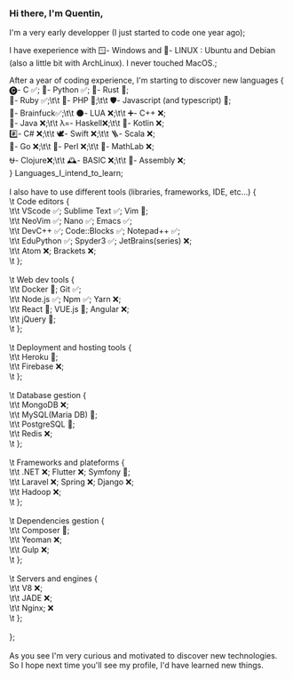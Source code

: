### Hi there, I'm Quentin,

I'm a very early developper (I just started to code one year ago);

I have exeperience with 🪟- Windows and 🐧- LINUX : Ubuntu and Debian (also a little bit with ArchLinux). I never touched MacOS.;

After a year of coding experience, I'm starting to discover new languages {<br/>
      🅒- C ✅;              🐍- Python ✅;          🦀- Rust 📝;<br/>
      💎- Ruby ✅;\t\t       🐘- PHP 📝;\t\t        🛡️- Javascript (and typescript) 📝;<br/>
      🧠- Brainfuck✅;\t\t   🌑- LUA ❌;\t\t        ➕- C++ ❌;<br/>
      🍵- Java ❌;\t\t       λ=- Haskell❌;\t\t     📐- Kotlin ❌;<br/>
      #️⃣- C# ❌;\t\t         🕊- Swift ❌;\t\t      🪜- Scala ❌;<br/>
      🦫- Go ❌;\t\t         🐪- Perl ❌;\t\t       🔢- MathLab ❌;<br/>
      ⛎- Clojure❌;\t\t     🕰️- BASIC ❌;\t\t      🔧- Assembly ❌;<br/>
} Languages_I_intend_to_learn;<br/>
<br/>
I also have to use different tools (libraries, frameworks, IDE, etc...) {<br/>
\t  Code editors {<br/>
\t\t      VScode ✅;       Sublime Text ✅;     Vim 📝;<br/>
\t\t      NeoVim ✅;       Nano ✅;             Emacs ✅;<br/>
\t\t      DevC++ ✅;       Code::Blocks ✅;     Notepad++ ✅;<br/>
\t\t      EduPython ✅;    Spyder3 ✅;          JetBrains(series) ❌;<br/>
\t\t      Atom ❌;         Brackets ❌;<br/>
\t  };<br/>
  <br/>
\t  Web dev tools {<br/>
\t\t      Docker 📝;   Git ✅;<br/>
\t\t      Node.js ✅;  Npm ✅;     Yarn ❌;<br/>
\t\t      React 📝;    VUE.js 📝;  Angular ❌;<br/>
\t\t      jQuery 📝;<br/>
\t  };<br/>
<br/>
\t  Deployment and hosting tools {<br/>
\t\t      Heroku 📝;<br/>
\t\t      Firebase ❌;<br/>
\t  };<br/>
  <br/>
\t  Database gestion {<br/>
\t\t      MongoDB ❌;<br/>
\t\t      MySQL(Maria DB) 📝;<br/>
\t\t      PostgreSQL 📝;<br/>
\t\t      Redis ❌;<br/>
\t  };<br/>
<br/>
\t  Frameworks and plateforms {<br/>
\t\t      .NET ❌;      Flutter ❌;    Symfony 📝;<br/>
\t\t      Laravel ❌;   Spring ❌;     Django ❌;<br/>
\t\t      Hadoop ❌;<br/>
\t  };<br/>
<br/>
\t  Dependencies gestion {<br/>
\t\t      Composer 📝;<br/>
\t\t      Yeoman ❌;<br/>
\t\t      Gulp ❌;<br/>
\t  };<br/>
<br/>
\t  Servers and engines {<br/>
\t\t      V8 ❌;<br/>
\t\t      JADE ❌;<br/>
\t\t      Nginx; ❌ <br/>
\t  };<br/>
<br/>
};<br/>
<br/>
As you see I'm very curious and motivated to discover new technologies.<br/>
So I hope next time you'll see my profile, I'd have learned new things.<br/>
<!--
**Qua-9-9-1/Qua-9-9-1** is a ✨ _special_ ✨ repository because its `README.md` (this file) appears on your GitHub profile.

Here are some ideas to get you started:

- 🔭 I’m currently working on ...
- 🌱 I’m currently learning ...
- 👯 I’m looking to collaborate on ...
- 🤔 I’m looking for help with ...
- 💬 Ask me about ...
- 📫 How to reach me: ...
- 😄 Pronouns: ...
- ⚡ Fun fact: ...
-->
